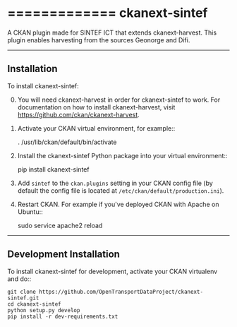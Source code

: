 =============
ckanext-sintef
=============

A CKAN plugin made for SINTEF ICT that extends ckanext-harvest. This plugin enables harvesting from the sources Geonorge and Difi.


------------
Installation
------------

To install ckanext-sintef:

0. You will need ckanext-harvest in order for ckanext-sintef to work. For documentation on how to install ckanext-harvest, visit https://github.com/ckan/ckanext-harvest.

1. Activate your CKAN virtual environment, for example::

     . /usr/lib/ckan/default/bin/activate

2. Install the ckanext-sintef Python package into your virtual environment::

     pip install ckanext-sintef

3. Add ``sintef`` to the ``ckan.plugins`` setting in your CKAN
   config file (by default the config file is located at
   ``/etc/ckan/default/production.ini``).

4. Restart CKAN. For example if you've deployed CKAN with Apache on Ubuntu::

     sudo service apache2 reload


------------------------
Development Installation
------------------------

To install ckanext-sintef for development, activate your CKAN virtualenv and
do::

    git clone https://github.com/OpenTransportDataProject/ckanext-sintef.git
    cd ckanext-sintef
    python setup.py develop
    pip install -r dev-requirements.txt
